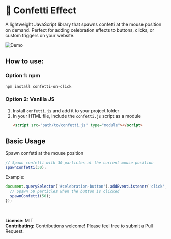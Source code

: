 # 🎉 Confetti Effect
A lightweight JavaScript library that spawns confetti at the mouse position on demand. Perfect for adding celebration effects to buttons, clicks, or custom triggers on your website.

![Demo](demo.gif)

## How to use:
### Option 1: npm
```bash
npm install confetti-on-click
```

### Option 2: Vanilla JS
1. Install `confetti.js` and add it to your project folder
2. In your HTML file, include the `confetti.js` script as a module
	```html
	<script src="path/to/confetti.js" type="module"></script>
	```
## Basic Usage
Spawn confetti at the mouse position
```js
// Spawn confetti with 30 particles at the current mouse position
spawnConfetti(30);
```
Example:
```js
document.querySelector('#celebration-button').addEventListener('click', function(event) {
  // Spawn 50 particles when the button is clicked
  spawnConfetti(50);
});
```
<br>

**License:** MIT<br>
**Contributing:** Contributions welcome! Please feel free to submit a Pull Request.